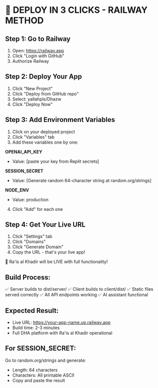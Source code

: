 # 🚀 DEPLOY IN 3 CLICKS - RAILWAY METHOD

## Step 1: Go to Railway
1. Open: https://railway.app
2. Click "Login with GitHub"
3. Authorize Railway

## Step 2: Deploy Your App
1. Click "New Project"
2. Click "Deploy from GitHub repo"
3. Select: yallahpls/Dhazw
4. Click "Deploy Now"

## Step 3: Add Environment Variables
1. Click on your deployed project
2. Click "Variables" tab
3. Add these variables one by one:

**OPENAI_API_KEY**
- Value: [paste your key from Replit secrets]

**SESSION_SECRET**
- Value: [Generate random 64-character string at random.org/strings]

**NODE_ENV**
- Value: production

4. Click "Add" for each one

## Step 4: Get Your Live URL
1. Click "Settings" tab
2. Click "Domains" 
3. Click "Generate Domain"
4. Copy the URL - that's your live app!

🎉 Ra'is al Khadir will be LIVE with full functionality!

## Build Process:
✅ Server builds to dist/server/
✅ Client builds to client/dist/
✅ Static files served correctly
✅ All API endpoints working
✅ AI assistant functional

## Expected Result:
- Live URL: https://your-app-name.up.railway.app
- Build time: 2-3 minutes
- Full DHA platform with Ra'is al Khadir operational

## For SESSION_SECRET:
Go to random.org/strings and generate:
- Length: 64 characters
- Characters: All printable ASCII
- Copy and paste the result